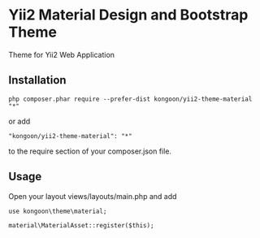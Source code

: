 Yii2 Material Design and Bootstrap Theme
=================
Theme for Yii2 Web Application

Installation
------------

```
php composer.phar require --prefer-dist kongoon/yii2-theme-material "*"
```

or add 

```
"kongoon/yii2-theme-material": "*"
```
to the require section of your composer.json file.

Usage
-----

Open your layout views/layouts/main.php and add

```
use kongoon\theme\material;

material\MaterialAsset::register($this);
```
